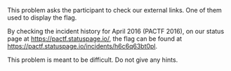 This problem asks the participant to check our external links. One of them used to display the flag.

By checking the incident history for April 2016 (PACTF 2016), on our status page at https://pactf.statuspage.io/, the flag can be found at https://pactf.statuspage.io/incidents/h6c6q63bt0pl.

This problem is meant to be difficult. Do not give any hints.
